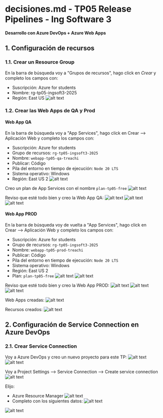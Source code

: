 # decisiones.md - TP05 Release Pipelines - Ing Software 3
**Desarrollo con Azure DevOps + Azure Web Apps**

## 1. Configuración de recursos

### 1.1. Crear un Resource Group
En la barra de búsqueda voy a "Grupos de recursos", hago click en _Crear_ y completo los campos con:
- Suscripción: Azure for students
- Nombre: rg-tp05-ingsoft3-2025
- Región: East US
![alt text](image.png)

### 1.2. Crear las Web Apps de QA y Prod
#### Web App QA
En la barra de búsqueda voy a "App Services", hago click en Crear --> Aplicación Web y completo los campos con:
- Suscripción: Azure for students
- Grupo de recursos: `rg-tp05-ingsoft3-2025`
- Nombre: `webapp-tp05-qa-treachi`
- Publicar: Código
- Pila del entorno en tiempo de ejecución: `Node 20 LTS`
- Sistema operativo: Windows
- Región: East US 2
![alt text](image-1.png)

Creo un plan de App Services con el nombre `plan-tp05-free`
![alt text](image-2.png)

Reviso que esté todo bien y creo la Web App QA:
![alt text](image-3.png)
![alt text](image-4.png)
![alt text](image-5.png)

#### Web App PROD
En la barra de búsqueda voy de vuelta a "App Services", hago click en Crear --> Aplicación Web y completo los campos con:
- Suscripción: Azure for students
- Grupo de recursos: `rg-tp05-ingsoft3-2025`
- Nombre: `webapp-tp05-prod-treachi`
- Publicar: Código
- Pila del entorno en tiempo de ejecución: `Node 20 LTS`
- Sistema operativo: Windows
- Región: East US 2
- Plan: `plan-tp05-free`
![alt text](image-6.png)
![alt text](image-7.png)

Reviso que esté todo bien y creo la Web App PROD:
![alt text](image-8.png)
![alt text](image-9.png)
![alt text](image-10.png)

Web Apps creadas:
![alt text](image-11.png)

Recursos creados:
![alt text](image-12.png)

## 2. Configuración de Service Connection en Azure DevOps
### 2.1. Crear Service Connection

Voy a Azure DevOps y creo un nuevo proyecto para este TP:
![alt text](image-13.png)
![alt text](image-14.png)

Voy a Project Settings --> Service Connection --> Create service connection
![alt text](image-15.png)

Elijo:
- Azure Resource Manager
![alt text](image-16.png)
- Completo con los siguientes datos:
![alt text](image-17.png)

![alt text](image-18.png)



